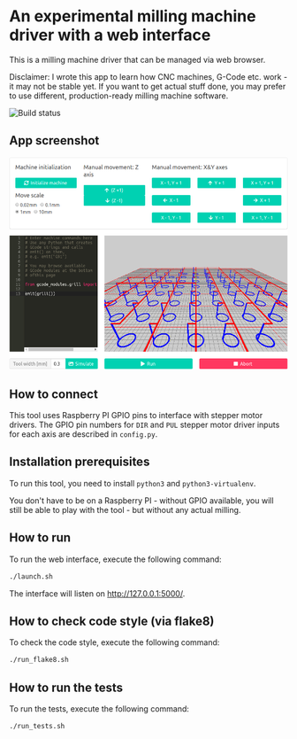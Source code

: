 # An experimental milling machine driver with a web interface
This is a milling machine driver that can be managed via web browser.

Disclaimer: I wrote this app to learn how CNC machines, G-Code etc.
work - it may not be stable yet. If you want to get actual stuff done,
you may prefer to use different, production-ready milling machine software.

![Build status](https://travis-ci.com/kazet/cnc.svg?branch=master)

## App screenshot
![Screenshot](screenshot.png)

## How to connect
This tool uses Raspberry PI GPIO pins to interface with stepper motor drivers.
The GPIO pin numbers for `DIR` and `PUL` stepper motor driver inputs for each
axis are described in `config.py`.

## Installation prerequisites
To run this tool, you need to install `python3` and `python3-virtualenv`.

You don't have to be on a Raspberry PI - without GPIO available, you will
still be able to play with the tool - but without any actual milling.

## How to run
To run the web interface, execute the following command:

```bash
./launch.sh
```

The interface will listen on http://127.0.0.1:5000/.

## How to check code style (via flake8)
To check the code style, execute the following command:

```bash
./run_flake8.sh
```

## How to run the tests
To run the tests, execute the following command:

```bash
./run_tests.sh
```
